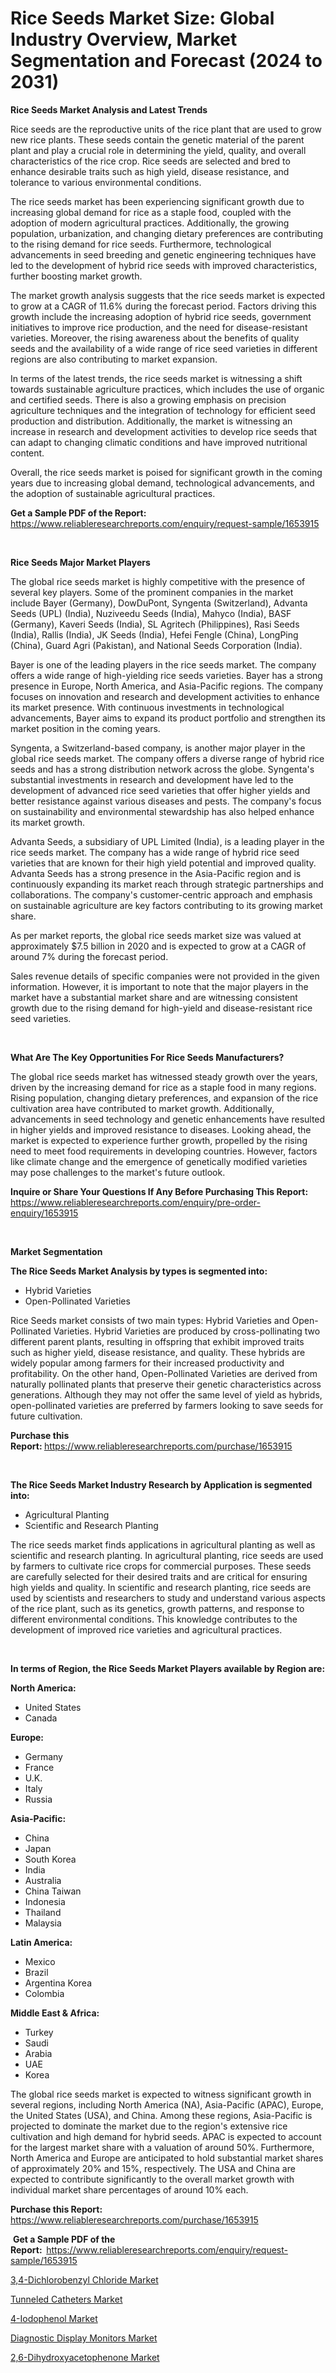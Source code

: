 <p><h1>Rice Seeds Market Size: Global Industry Overview, Market Segmentation and Forecast (2024 to 2031)</h1></p><p><strong>Rice Seeds Market Analysis and Latest Trends</strong></p>
<p><p>Rice seeds are the reproductive units of the rice plant that are used to grow new rice plants. These seeds contain the genetic material of the parent plant and play a crucial role in determining the yield, quality, and overall characteristics of the rice crop. Rice seeds are selected and bred to enhance desirable traits such as high yield, disease resistance, and tolerance to various environmental conditions.</p><p>The rice seeds market has been experiencing significant growth due to increasing global demand for rice as a staple food, coupled with the adoption of modern agricultural practices. Additionally, the growing population, urbanization, and changing dietary preferences are contributing to the rising demand for rice seeds. Furthermore, technological advancements in seed breeding and genetic engineering techniques have led to the development of hybrid rice seeds with improved characteristics, further boosting market growth.</p><p>The market growth analysis suggests that the rice seeds market is expected to grow at a CAGR of 11.6% during the forecast period. Factors driving this growth include the increasing adoption of hybrid rice seeds, government initiatives to improve rice production, and the need for disease-resistant varieties. Moreover, the rising awareness about the benefits of quality seeds and the availability of a wide range of rice seed varieties in different regions are also contributing to market expansion.</p><p>In terms of the latest trends, the rice seeds market is witnessing a shift towards sustainable agriculture practices, which includes the use of organic and certified seeds. There is also a growing emphasis on precision agriculture techniques and the integration of technology for efficient seed production and distribution. Additionally, the market is witnessing an increase in research and development activities to develop rice seeds that can adapt to changing climatic conditions and have improved nutritional content.</p><p>Overall, the rice seeds market is poised for significant growth in the coming years due to increasing global demand, technological advancements, and the adoption of sustainable agricultural practices.</p></p>
<p><strong>Get a Sample PDF of the Report:&nbsp;</strong> <a href="https://www.reliableresearchreports.com/enquiry/request-sample/1653915">https://www.reliableresearchreports.com/enquiry/request-sample/1653915</a></p>
<p>&nbsp;</p>
<p><strong>Rice Seeds Major Market Players</strong></p>
<p><p>The global rice seeds market is highly competitive with the presence of several key players. Some of the prominent companies in the market include Bayer (Germany), DowDuPont, Syngenta (Switzerland), Advanta Seeds (UPL) (India), Nuziveedu Seeds (India), Mahyco (India), BASF (Germany), Kaveri Seeds (India), SL Agritech (Philippines), Rasi Seeds (India), Rallis (India), JK Seeds (India), Hefei Fengle (China), LongPing (China), Guard Agri (Pakistan), and National Seeds Corporation (India).</p><p>Bayer is one of the leading players in the rice seeds market. The company offers a wide range of high-yielding rice seeds varieties. Bayer has a strong presence in Europe, North America, and Asia-Pacific regions. The company focuses on innovation and research and development activities to enhance its market presence. With continuous investments in technological advancements, Bayer aims to expand its product portfolio and strengthen its market position in the coming years.</p><p>Syngenta, a Switzerland-based company, is another major player in the global rice seeds market. The company offers a diverse range of hybrid rice seeds and has a strong distribution network across the globe. Syngenta's substantial investments in research and development have led to the development of advanced rice seed varieties that offer higher yields and better resistance against various diseases and pests. The company's focus on sustainability and environmental stewardship has also helped enhance its market growth.</p><p>Advanta Seeds, a subsidiary of UPL Limited (India), is a leading player in the rice seeds market. The company has a wide range of hybrid rice seed varieties that are known for their high yield potential and improved quality. Advanta Seeds has a strong presence in the Asia-Pacific region and is continuously expanding its market reach through strategic partnerships and collaborations. The company's customer-centric approach and emphasis on sustainable agriculture are key factors contributing to its growing market share.</p><p>As per market reports, the global rice seeds market size was valued at approximately $7.5 billion in 2020 and is expected to grow at a CAGR of around 7% during the forecast period.</p><p>Sales revenue details of specific companies were not provided in the given information. However, it is important to note that the major players in the market have a substantial market share and are witnessing consistent growth due to the rising demand for high-yield and disease-resistant rice seed varieties.</p></p>
<p>&nbsp;</p>
<p><strong>What Are The Key Opportunities For Rice Seeds Manufacturers?</strong></p>
<p><p>The global rice seeds market has witnessed steady growth over the years, driven by the increasing demand for rice as a staple food in many regions. Rising population, changing dietary preferences, and expansion of the rice cultivation area have contributed to market growth. Additionally, advancements in seed technology and genetic enhancements have resulted in higher yields and improved resistance to diseases. Looking ahead, the market is expected to experience further growth, propelled by the rising need to meet food requirements in developing countries. However, factors like climate change and the emergence of genetically modified varieties may pose challenges to the market's future outlook.</p></p>
<p><strong>Inquire or Share Your Questions If Any Before Purchasing This Report:</strong> <a href="https://www.reliableresearchreports.com/enquiry/pre-order-enquiry/1653915">https://www.reliableresearchreports.com/enquiry/pre-order-enquiry/1653915</a></p>
<p>&nbsp;</p>
<p><strong>Market Segmentation</strong></p>
<p><strong>The Rice Seeds Market Analysis by types is segmented into:</strong></p>
<p><ul><li>Hybrid Varieties</li><li>Open-Pollinated Varieties</li></ul></p>
<p><p>Rice Seeds market consists of two main types: Hybrid Varieties and Open-Pollinated Varieties. Hybrid Varieties are produced by cross-pollinating two different parent plants, resulting in offspring that exhibit improved traits such as higher yield, disease resistance, and quality. These hybrids are widely popular among farmers for their increased productivity and profitability. On the other hand, Open-Pollinated Varieties are derived from naturally pollinated plants that preserve their genetic characteristics across generations. Although they may not offer the same level of yield as hybrids, open-pollinated varieties are preferred by farmers looking to save seeds for future cultivation.</p></p>
<p><strong>Purchase this Report:&nbsp;</strong><a href="https://www.reliableresearchreports.com/purchase/1653915">https://www.reliableresearchreports.com/purchase/1653915</a></p>
<p>&nbsp;</p>
<p><strong>The Rice Seeds Market Industry Research by Application is segmented into:</strong></p>
<p><ul><li>Agricultural Planting</li><li>Scientific and Research Planting</li></ul></p>
<p><p>The rice seeds market finds applications in agricultural planting as well as scientific and research planting. In agricultural planting, rice seeds are used by farmers to cultivate rice crops for commercial purposes. These seeds are carefully selected for their desired traits and are critical for ensuring high yields and quality. In scientific and research planting, rice seeds are used by scientists and researchers to study and understand various aspects of the rice plant, such as its genetics, growth patterns, and response to different environmental conditions. This knowledge contributes to the development of improved rice varieties and agricultural practices.</p></p>
<p>&nbsp;</p>
<p><strong>In terms of Region, the Rice Seeds Market Players available by Region are:</strong></p>
<p>
    <p> <strong> North America: </strong>
        <ul>
            <li>United States</li>
            <li>Canada</li>
        </ul>
        </p> 
    <p> <strong> Europe: </strong>
        <ul>
            <li>Germany</li>
            <li>France</li>
            <li>U.K.</li>
            <li>Italy</li>
            <li>Russia</li>
        </ul>
        </p> 
    <p> <strong> Asia-Pacific: </strong>
        <ul>
            <li>China</li>
            <li>Japan</li>
            <li>South Korea</li>
            <li>India</li>
            <li>Australia</li>
            <li>China Taiwan</li>
            <li>Indonesia</li>
            <li>Thailand</li>
            <li>Malaysia</li>
        </ul>
        </p> 
    <p> <strong> Latin America: </strong>
        <ul>
            <li>Mexico</li>
            <li>Brazil</li>
            <li>Argentina Korea</li>
            <li>Colombia</li>
        </ul>
        </p> 
    <p> <strong> Middle East & Africa: </strong>
        <ul>
            <li>Turkey</li>
            <li>Saudi</li>
            <li>Arabia</li>
            <li>UAE</li>
            <li>Korea</li>
        </ul>
    </p>
    </p>
<p><p>The global rice seeds market is expected to witness significant growth in several regions, including North America (NA), Asia-Pacific (APAC), Europe, the United States (USA), and China. Among these regions, Asia-Pacific is projected to dominate the market due to the region's extensive rice cultivation and high demand for hybrid seeds. APAC is expected to account for the largest market share with a valuation of around 50%. Furthermore, North America and Europe are anticipated to hold substantial market shares of approximately 20% and 15%, respectively. The USA and China are expected to contribute significantly to the overall market growth with individual market share percentages of around 10% each.</p></p>
<p><strong>Purchase this Report: </strong><a href="https://www.reliableresearchreports.com/purchase/1653915">https://www.reliableresearchreports.com/purchase/1653915</a></p>
<p>&nbsp;<strong>Get a Sample PDF of the Report:&nbsp;&nbsp;</strong><a href="https://www.reliableresearchreports.com/enquiry/request-sample/1653915">https://www.reliableresearchreports.com/enquiry/request-sample/1653915</a></p>
<p><strong></strong></p>
<p><p><a href="https://www.linkedin.com/pulse/34-dichlorobenzyl-chloride-market-challenges-opportunities-vqvtf?trackingId=oe6gAMpZQNen595WuMAZkQ%3D%3D">3,4-Dichlorobenzyl Chloride Market</a></p><p><a href="https://medium.com/@cynthiajohnson755/tunneled-catheters-market-trends-and-market-analysis-forecasted-for-period-2023-2030-d73dead349b5">Tunneled Catheters Market</a></p><p><a href="https://www.linkedin.com/pulse/4-iodophenol-market-size-focuses-dynamics-in-depth-analysis-lexwf?trackingId=7iYlzRJnQVazlPU4r5kgEQ%3D%3D">4-Iodophenol Market</a></p><p><a href="https://medium.com/@cynthiajohnson755/decoding-diagnostic-display-monitors-market-metrics-market-share-trends-and-growth-patterns-2f1d05f5a0c3">Diagnostic Display Monitors Market</a></p><p><a href="https://www.linkedin.com/pulse/26-dihydroxyacetophenone-market-research-report-provides-h18rf?trackingId=l4yBX7HoRZKHzrbZ%2FxWeAg%3D%3D">2,6-Dihydroxyacetophenone Market</a></p></p>